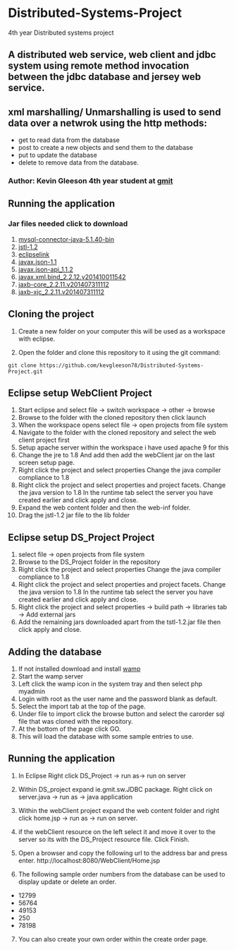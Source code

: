 # Distributed-Systems-Project
4th year Distributed systems project
## A distributed web service, web client and jdbc system using remote method invocation between the jdbc database and jersey web service.
## xml marshalling/ Unmarshalling is used to send data over a netwrok using the http methods:
* get to read data from the database
* post to create a new objects and send them to the database
* put to update the database
* delete to remove data from the database.

### Author: Kevin Gleeson 4th year student at [gmit](www.gmit.ie)

## Running the application

### Jar files needed click to download
1. [mysql-connector-java-5.1.40-bin](https://dev.mysql.com/downloads/connector/j/5.1.html)
2. [jstl-1.2](http://www.java2s.com/Code/Jar/j/Downloadjstl12jar.htm)
3. [eclipselink](http://www.eclipse.org/eclipselink/downloads/)
4. [javax.json-1.1](https://jar-download.com/artifacts/org.glassfish/javax.json/1.1/source-code)
5. [javax.json-api_1.1.2](https://jar-download.com/artifacts/javax.json/javax.json-api/1.1.2/source-code)
6. [javax.xml.bind_2.2.12.v201410011542](https://mvnrepository.com/artifact/javax.xml.bind/jaxb-api/2.1)
7. [jaxb-core_2.2.11.v201407311112](https://javaee.github.io/jaxb-v2/)
8. [jaxb-xjc_2.2.11.v201407311112](http://git.eclipse.org/c/eclipselink/eclipselink.runtime.git/commit/?id=db16a89a2baa1792b7af76e54642da198c6077d7)


## Cloning the project

1. Create a new folder on your computer this will be used as a workspace with eclipse.

2. Open the folder and clone this repository to it using the git command:

``` git clone https://github.com/kevgleeson78/Distributed-Systems-Project.git ```

## Eclipse setup WebClient Project
1. Start eclipse and select file -> switch workspace -> other -> browse
2. Browse to the folder with the cloned repository then click launch
3. When the workspace opens select file -> open projects from file system
4. Navigate to the folder with the cloned repository and select the web client project first
5. Setup apache server within the workspace i have used apache 9 for this
6. Change the jre to 1.8 And add then add the webClient jar on the last screen setup page.
7. Right click the project and select properties Change the java compiler compliance to 1.8
8. Right click the project and select properties and project facets. Change the java version to 1.8
  In the runtime tab select the server you have created earlier and click apply and close.
9. Expand the web content folder and then the web-inf folder.
10. Drag the jstl-1.2 jar file to the lib folder

## Eclipse setup DS_Project Project
1. select file -> open projects from file system
2. Browse to the DS_Project folder in the repository
3. Right click the project and select properties Change the java compiler compliance to 1.8
4. Right click the project and select properties and project facets. Change the java version to 1.8
  In the runtime tab select the server you have created earlier and click apply and close.
5. Right click the project and select properties -> build path -> libraries tab -> Add external jars
6. Add the remaining jars downloaded apart from the tstl-1.2.jar file then click apply and close.


## Adding the database

1. If not installed download and install [wamp](http://www.wampserver.com/en/)
2. Start the wamp server
3. Left click the wamp icon in the system tray and then select php myadmin
4. Login with root as the user name and the password blank as default.
5. Select the import tab at the top of the page.
6. Under file to import click the browse button and select the carorder sql file that was cloned with the repository.
7. At the bottom of the page click GO.
8. This will load the database with some sample entries to use.



## Running the application

1. In Eclipse Right click DS_Project -> run as-> run on server
2. Within DS_project expand ie.gmit.sw.JDBC package.
  Right click on server.java -> run as -> java application

3. Within the webClient project expand the web content folder and right click home.jsp -> run as -> run on server.

4. if the webClient resource on the left select it and move it over to the server so its with the DS_Project resource file. Click Finish.

5. Open a browser and copy the following url to the address bar and press enter. http://localhost:8080/WebClient/Home.jsp

6. The following sample order numbers from the database can be used to display update or delete an order.
* 12799
* 56764
* 49153
* 250
* 78198

7. You can also create your own order within the create order page.




